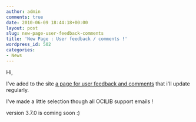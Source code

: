 ```yaml
---
author: admin
comments: true
date: 2010-06-09 18:44:18+00:00
layout: post
slug: new-page-user-feedback-comments
title: 'New Page : User feedback / comments !'
wordpress_id: 502
categories:
- News
---
```


Hi,

I've aded to the site [a page for user feedback and comments](http://orclib.sourceforge.net/comments/) that i'll update regularly.

I've made a little selection though all OCILIB support emails ! 

version 3.7.0 is coming soon :)
